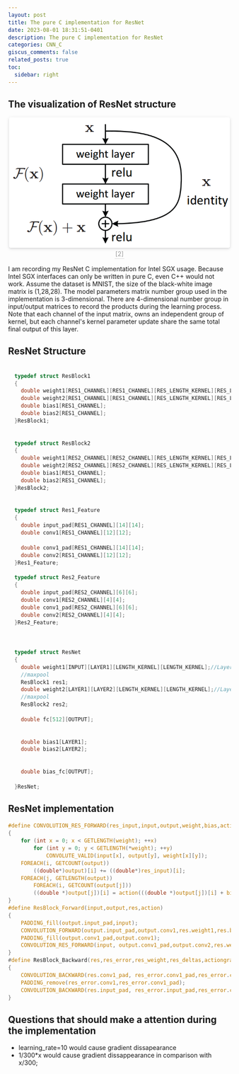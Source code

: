 ```yaml
---
layout: post
title: The pure C implementation for ResNet
date: 2023-08-01 18:31:51-0401
description: The pure C implementation for ResNet
categories: CNN_C
giscus_comments: false
related_posts: true
toc:
  sidebar: right
---
```


## The visualization of ResNet structure

<!-- <img src="/assets/img/blogs/2023/ResNet_C/resnet_str.jpg"  width="500">  -->

<center>
    <img style="border-radius: 0.3125em;
    box-shadow: 0 2px 4px 0 rgba(34,36,38,.12),0 2px 10px 0 rgba(34,36,38,.08);" 
    src="/assets/img/blogs/2023/ResNet_C/resnet_str.png" width="500">
    <br>
    <div style="color:orange; border-bottom: 1px solid #d9d9d9;
    display: inline-block;
    color: #999;
    padding: 2px;">[2]</div>
</center>

I am recording my ResNet C implementation for Intel SGX usage. Because Intel SGX interfaces can only be written in pure C, even C++ would not work. Assume the dataset is MNIST, the size of the black-white image matrix is (1,28,28). The model parameters matrix number group used in the implementation is 3-dimensional. There are 4-dimensional number group in input/output matrices to record the products during the learning process. Note that each channel of the input matrix, owns an independent group of kernel, but each channel's kernel parameter update share the same total final output of this layer.

## ResNet Structure
```C

  typedef struct ResBlock1
  {
    double weight1[RES1_CHANNEL][RES1_CHANNEL][RES_LENGTH_KERNEL][RES_LENGTH_KERNEL];
    double weight2[RES1_CHANNEL][RES1_CHANNEL][RES_LENGTH_KERNEL][RES_LENGTH_KERNEL];
    double bias1[RES1_CHANNEL];
    double bias2[RES1_CHANNEL];	
  }ResBlock1;


  typedef struct ResBlock2
  {
    double weight1[RES2_CHANNEL][RES2_CHANNEL][RES_LENGTH_KERNEL][RES_LENGTH_KERNEL];
    double weight2[RES2_CHANNEL][RES2_CHANNEL][RES_LENGTH_KERNEL][RES_LENGTH_KERNEL];	
    double bias1[RES1_CHANNEL];
    double bias2[RES1_CHANNEL];	
  }ResBlock2;	


  typedef struct Res1_Feature
  {
    double input_pad[RES1_CHANNEL][14][14];
    double conv1[RES1_CHANNEL][12][12];

    double conv1_pad[RES1_CHANNEL][14][14];
    double conv2[RES1_CHANNEL][12][12];
  }Res1_Feature;

  typedef struct Res2_Feature
  {
    double input_pad[RES2_CHANNEL][6][6];
    double conv1[RES2_CHANNEL][4][4];
    double conv1_pad[RES2_CHANNEL][6][6];
    double conv2[RES2_CHANNEL][4][4];
  }Res2_Feature;



  typedef struct ResNet
  {
    double weight1[INPUT][LAYER1][LENGTH_KERNEL][LENGTH_KERNEL];//Layer1 kernel
    //maxpool
    ResBlock1 res1;
    double weight2[LAYER1][LAYER2][LENGTH_KERNEL][LENGTH_KERNEL];//Layer2 Kernel
    //maxpool
    ResBlock2 res2;

    double fc[512][OUTPUT];


    double bias1[LAYER1];
    double bias2[LAYER2];


    double bias_fc[OUTPUT];

  }ResNet;

```

## ResNet implementation
```C
#define CONVOLUTION_RES_FORWARD(res_input,input,output,weight,bias,action)		\
{																				\
	for (int x = 0; x < GETLENGTH(weight); ++x)									\
		for (int y = 0; y < GETLENGTH(*weight); ++y)							\
			CONVOLUTE_VALID(input[x], output[y], weight[x][y]);					\
	FOREACH(i, GETCOUNT(output))												\
		((double*)output)[i] += ((double*)res_input)[i];							\
	FOREACH(j, GETLENGTH(output))												\
		FOREACH(i, GETCOUNT(output[j]))											\
		((double *)output[j])[i] = action(((double *)output[j])[i] + bias[j]);	\
}
#define ResBlock_Forward(input,output,res,action)								\
{																				\
	PADDING_fill(output.input_pad,input);										\
	CONVOLUTION_FORWARD(output.input_pad,output.conv1,res.weight1,res.bias1,action);\
	PADDING_fill(output.conv1_pad,output.conv1);								\
	CONVOLUTION_RES_FORWARD(input, output.conv1_pad,output.conv2,res.weight2,res.bias2,action);\
}																					\
#define ResBlock_Backward(res,res_error,res_weight,res_deltas,actiongrad)	\
{																			\
	CONVOLUTION_BACKWARD(res.conv1_pad, res_error.conv1_pad,res_error.conv2,res_weight.weight2,res_deltas.weight2,res_deltas.bias2,actiongrad);\
	PADDING_remove(res_error.conv1,res_error.conv1_pad);											\
	CONVOLUTION_BACKWARD(res.input_pad, res_error.input_pad,res_error.conv1,res_weight.weight1,res_deltas.weight1,res_deltas.bias1,actiongrad);\
}
```

## Questions that should make a attention during the implementation

* learning_rate=10 would cause gradient dissapearance
* 1/300*x would cause gradient dissappearance in comparison with x/300;
